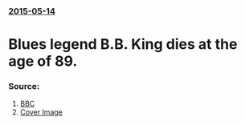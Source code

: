 ### [2015-05-14](/news/2015/05/14/index.md)

# Blues legend B.B. King dies at the age of 89. 




### Source:

1. [BBC](http://www.bbc.com/news/entertainment-arts-32747861)
1. [Cover Image](http://ichef.bbci.co.uk/news/1024/media/images/83012000/jpg/_83012201_83011812.jpg)
